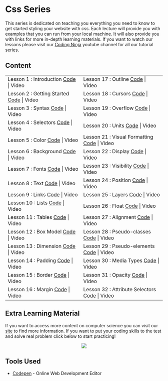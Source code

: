 # Css Series

This series is dedicated on teaching you everything you need to know to get started styling your website with css. Each lecture will provide you with examples that you can run from your local machine. It will also provide you with links for more in-depth learning materials. If you want to watch our lessons please visit our [Coding Ninja](http://www.youtube.com/channel/UCGwVjl5fbIp6Z363IgJZl8A) youtube channel for all our tutorial series.

## Content
<table>
  <tr>
    <td>Lesson 1 : Introduction <a href="https://github.com/codingninja-dev/css-course-notes/tree/master/Css%20Series/01.%20Introduction">Code</a> | Video</td>
    <td>Lesson 17 : Outline <a href="https://github.com/codingninja-dev/css-course-notes/tree/master/Css%20Series/17.%20Outline">Code</a> | Video</td>
  </tr>
  <tr>
    <td>Lesson 2 : Getting Started <a href="https://github.com/codingninja-dev/css-course-notes/tree/master/Css%20Series/02.%20Getting%20Started">Code</a> | Video</td>
    <td>Lesson 18 : Cursors <a href="https://github.com/codingninja-dev/css-course-notes/tree/master/Css%20Series/18.%20Cursors">Code</a> | Video</td>
  </tr>
  <tr>
    <td>Lesson 3 : Syntax <a href="https://github.com/codingninja-dev/css-course-notes/tree/master/Css%20Series/03.%20Syntax">Code</a> | Video</td>
    <td>Lesson 19 : Overflow <a href="https://github.com/codingninja-dev/css-course-notes/tree/master/Css%20Series/19.%20Overflow">Code</a> | Video</td>
  </tr>
  <tr>
    <td>Lesson 4 : Selectors <a href="https://github.com/codingninja-dev/css-course-notes/tree/master/Css%20Series/04.%20Selectors">Code</a> | Video</td>
    <td>Lesson 20 : Units <a href="https://github.com/codingninja-dev/css-course-notes/tree/master/Css%20Series/20.%20Units">Code</a> | Video</td>
  </tr>
  <tr>
    <td>Lesson 5 : Color <a href="https://github.com/codingninja-dev/css-course-notes/tree/master/Css%20Series/05.%20Color">Code</a> | Video</td>
    <td>Lesson 21 : Visual Formatting <a href="https://github.com/codingninja-dev/css-course-notes/tree/master/Css%20Series/21.%20Visual%20Formatting">Code</a> | Video</td>
  </tr>
  <tr>
    <td>Lesson 6 : Background <a href="https://github.com/codingninja-dev/css-course-notes/tree/master/Css%20Series/06.%20Background">Code</a> | Video</td>
    <td>Lesson 22 : Display <a href="https://github.com/codingninja-dev/css-course-notes/tree/master/Css%20Series/22.%20Display">Code</a> | Video</td>
  </tr>
  <tr>
    <td>Lesson 7 : Fonts <a href="https://github.com/codingninja-dev/css-course-notes/tree/master/Css%20Series/07.%20Fonts">Code</a> | Video</td>
    <td>Lesson 23 : Visibility <a href="https://github.com/codingninja-dev/css-course-notes/tree/master/Css%20Series/23.%20Visibilty">Code</a> | Video</td>
  </tr>
  <tr>
    <td>Lesson 8 : Text <a href="https://github.com/codingninja-dev/css-course-notes/tree/master/Css%20Series/08.%20Text">Code</a> | Video</td>
    <td>Lesson 24 : Position <a href="https://github.com/codingninja-dev/css-course-notes/tree/master/Css%20Series/24.%20Position">Code</a> | Video</td>
  </tr>
  <tr>
    <td>Lesson 9 : Links <a href="https://github.com/codingninja-dev/css-course-notes/tree/master/Css%20Series/09.%20Links">Code</a> | Video</td>
    <td>Lesson 25 : Layers <a href="https://github.com/codingninja-dev/css-course-notes/tree/master/Css%20Series/25.%20Layers">Code</a> | Video</td>
  </tr>
  <tr>
    <td>Lesson 10 : Lists <a href="https://github.com/codingninja-dev/css-course-notes/tree/master/Css%20Series/10.%20Lists">Code</a> | Video</td>
    <td>Lesson 26 : Float <a href="https://github.com/codingninja-dev/css-course-notes/tree/master/Css%20Series/26.%20Float">Code</a> | Video</td>
  </tr>
  <tr>
    <td>Lesson 11 : Tables <a href="https://github.com/codingninja-dev/css-course-notes/tree/master/Css%20Series/11.%20Tables">Code</a> | Video</td>
    <td>Lesson 27 : Alignment <a href="https://github.com/codingninja-dev/css-course-notes/tree/master/Css%20Series/27.%20Alignment">Code</a> | Video</td>
  </tr>
  <tr>
    <td>Lesson 12 : Box Model <a href="https://github.com/codingninja-dev/css-course-notes/tree/master/Css%20Series/12.%20Box%20Model">Code</a> | Video</td>
    <td>Lesson 28 : Pseudo-classes <a href="https://github.com/codingninja-dev/css-course-notes/tree/master/Css%20Series/28.%20Pseudo-classes">Code</a> | Video</td>
  </tr>
  <tr>
    <td>Lesson 13 : Dimension <a href="https://github.com/codingninja-dev/css-course-notes/tree/master/Css%20Series/13.%20Dimension">Code</a> | Video</td>
    <td>Lesson 29 : Pseudo-elements <a href="https://github.com/codingninja-dev/css-course-notes/tree/master/Css%20Series/29.%20Pseudo-elements">Code</a> | Video</td>
  </tr>
  <tr>
    <td>Lesson 14 : Padding <a href="https://github.com/codingninja-dev/css-course-notes/tree/master/Css%20Series/14.%20Padding">Code</a> | Video</td>
    <td>Lesson 30 : Media Types <a href="https://github.com/codingninja-dev/css-course-notes/tree/master/Css%20Series/30.%20Media%20Types">Code</a> | Video</td>
  </tr>
  <tr>
    <td>Lesson 15 : Border <a href="https://github.com/codingninja-dev/css-course-notes/tree/master/Css%20Series/15.%20Border">Code</a> | Video</td>
    <td>Lesson 31 : Opacity <a href="https://github.com/codingninja-dev/css-course-notes/tree/master/Css%20Series/31.%20Opacity">Code</a> | Video</td>
  </tr>
  <tr>
    <td>Lesson 16 : Margin <a href="https://github.com/codingninja-dev/css-course-notes/tree/master/Css%20Series/16.%20Margin">Code</a> | Video</td>
    <td>Lesson 32 : Attribute Selectors <a href="https://github.com/codingninja-dev/css-course-notes/tree/master/Css%20Series/32.%20Attribute%20Selectors">Code</a> | Video</td>
  </tr>
</table>

## Extra Learning Material

If you want to access more content on computer science you can visit our [site](https://www.liinks.co/codingninja) to find more information. If you want to put your coding skills to the test and solve real problem click below to start practicing!

<p align = "center">
<a href="https://edabit.com?ref=nelsonlee1" target="_BLANK" rel="nofollow"><img src="https://static.tapfiliate.com/5fcf4fb8f2a93129988852.png?a=86250-326e8e&s=1322662-cbeeac" border="0"></a>
</p>

## Tools Used

* [Codepen](https://codepen.io/) - Online Web Development Editor 


